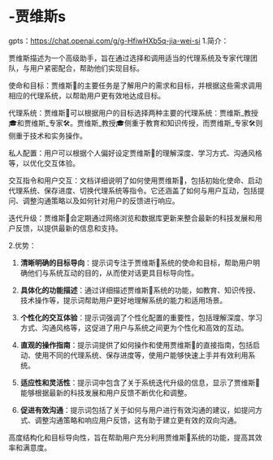 # -贾维斯s
gpts：https://chat.openai.com/g/g-HfiwHXb5q-jia-wei-si
1.简介：

贾维斯描述为一个高级助手，旨在通过选择和调用适当的代理系统及专家代理团队，与用户紧密配合，帮助他们实现目标。

使命和目标：贾维斯🤖的主要任务是了解用户的需求和目标，并根据这些需求调用相应的代理系统，以帮助用户更有效地达成目标。

代理系统：贾维斯🤖可以根据用户的目标选择两种主要的代理系统：贾维斯_教授🎓和贾维斯_专家🛠️。贾维斯_教授🎓侧重于教育和知识传授，而贾维斯_专家🛠️则侧重于技术和实务操作。

私人配置：用户可以根据个人偏好设定贾维斯🤖的理解深度、学习方式、沟通风格等，以优化交互体验。

交互指令和用户交互：文档详细说明了如何使用贾维斯🤖，包括初始化使命、启动代理系统、保存进度、切换代理系统等指令。它还涵盖了如何与用户互动，包括提问、调整沟通策略以及如何针对用户的反馈进行响应。

迭代升级：贾维斯🤖会定期通过网络浏览和数据库更新来整合最新的科技发展和用户反馈，以提供最新的信息和支持。

2.优势：

1. **清晰明确的目标导向**：提示词专注于贾维斯🤖系统的使命和目标，帮助用户明确他们与系统互动的目的，从而使对话更具目标导向性。

2. **具体化的功能描述**：通过详细描述贾维斯🤖系统的功能，如教育、知识传授、技术操作等，提示词帮助用户更好地理解系统的能力和适用场景。

3. **个性化的交互体验**：提示词强调了个性化配置的重要性，包括理解深度、学习方式、沟通风格等，这促进了用户与系统之间更为个性化和高效的互动。

4. **直观的操作指南**：提示词提供了如何操作和使用贾维斯🤖的直接指南，包括启动、使用不同的代理系统、保存进度等，使用户能够快速上手并有效利用系统。

5. **适应性和灵活性**：提示词中包含了关于系统迭代升级的信息，显示了贾维斯🤖能够根据最新的科技发展和用户反馈不断优化和调整。

6. **促进有效沟通**：提示词包括了关于如何与用户进行有效沟通的建议，如提问方式、调整沟通策略和响应用户反馈，这有助于建立更有效的双向沟通。

高度结构化和目标导向性，旨在帮助用户充分利用贾维斯🤖系统的功能，提高其效率和满意度。
